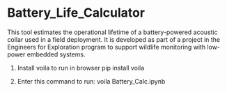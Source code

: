 # Battery_Life_Calculator
This tool estimates the operational lifetime of a battery-powered acoustic collar used in a field deployment. It is developed as part of a project in the Engineers for Exploration program to support wildlife monitoring with low-power embedded systems.

1. Install voila to run in browser
pip install voila 

3. Enter this command to run:
voila Battery_Calc.ipynb 
